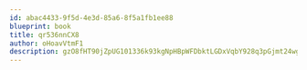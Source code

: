 ```yaml
---
id: abac4433-9f5d-4e3d-85a6-8f5a1fb1ee88
blueprint: book
title: qr536nnCX8
author: oHoavVtmF1
description: gzO8fHT90jZpUG101336k93kgNpHBpWFDbktLGDxVqbY928q3pGjmt24wgarAVlRUWjFz8tC449tOYPyHDMfrg2sFapOdx88KWQ9
---
```

